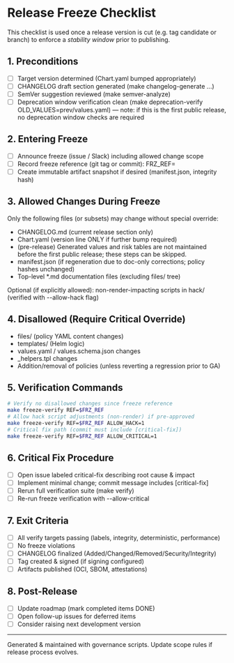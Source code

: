 # Release Freeze Checklist

This checklist is used once a release version is cut (e.g. tag candidate or branch) to enforce a *stability window* prior to publishing.

## 1. Preconditions

- [ ] Target version determined (Chart.yaml bumped appropriately)
- [ ] CHANGELOG draft section generated (make changelog-generate ...)
- [ ] SemVer suggestion reviewed (make semver-analyze)
- [ ] Deprecation window verification clean (make deprecation-verify OLD_VALUES=prev/values.yaml) — note: if this is the first public release, no deprecation window checks are required

## 2. Entering Freeze

- [ ] Announce freeze (issue / Slack) including allowed change scope
- [ ] Record freeze reference (git tag or commit): FRZ_REF=<sha>
- [ ] Create immutable artifact snapshot if desired (manifest.json, integrity hash)

## 3. Allowed Changes During Freeze

Only the following files (or subsets) may change without special override:

- CHANGELOG.md (current release section only)
- Chart.yaml (version line ONLY if further bump required)
- (pre-release) Generated values and risk tables are not maintained before the first public release; these steps can be skipped.
- manifest.json (if regeneration due to doc-only corrections; policy hashes unchanged)
- Top-level *.md documentation files (excluding files/ tree)

Optional (if explicitly allowed): non-render-impacting scripts in hack/ (verified with --allow-hack flag)

## 4. Disallowed (Require Critical Override)

- files/ (policy YAML content changes)
- templates/ (Helm logic)
- values.yaml / values.schema.json changes
- _helpers.tpl changes
- Addition/removal of policies (unless reverting a regression prior to GA)

## 5. Verification Commands

```bash
# Verify no disallowed changes since freeze reference
make freeze-verify REF=$FRZ_REF
# Allow hack script adjustments (non-render) if pre-approved
make freeze-verify REF=$FRZ_REF ALLOW_HACK=1
# Critical fix path (commit must include [critical-fix])
make freeze-verify REF=$FRZ_REF ALLOW_CRITICAL=1
```

## 6. Critical Fix Procedure

- [ ] Open issue labeled critical-fix describing root cause & impact
- [ ] Implement minimal change; commit message includes [critical-fix]
- [ ] Rerun full verification suite (make verify)
- [ ] Re-run freeze verification with --allow-critical

## 7. Exit Criteria

- [ ] All verify targets passing (labels, integrity, deterministic, performance)
- [ ] No freeze violations
- [ ] CHANGELOG finalized (Added/Changed/Removed/Security/Integrity)
- [ ] Tag created & signed (if signing configured)
- [ ] Artifacts published (OCI, SBOM, attestations)

## 8. Post-Release

- [ ] Update roadmap (mark completed items DONE)
- [ ] Open follow-up issues for deferred items
- [ ] Consider raising next development version

---
Generated & maintained with governance scripts. Update scope rules if release process evolves.
